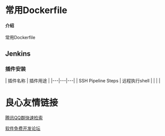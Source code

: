 # 常用Dockerfile

#### 介绍
常用Dockerfile


## Jenkins

### 插件安装

| 插件名称  | 插件用途  |
|---|---|---|
| SSH Pipeline Steps  | 远程执行shell  |
|   |   | 

 # 良心友情链接

[腾讯QQ群快速检索](http://u.720life.cn/s/8cf73f7c)

[软件免费开发论坛](http://u.720life.cn/s/bbb01dc0)